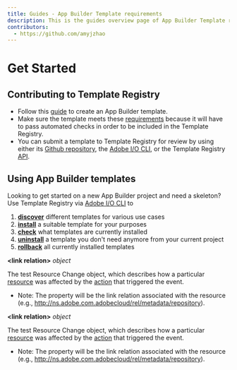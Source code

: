 ```yaml
---
title: Guides - App Builder Template requirements
description: This is the guides overview page of App Builder Template requirements
contributors:
  - https://github.com/amyjzhao
---
```

# Get Started

## Contributing to Template Registry

- Follow this [guide](guides/creating_template/) to create an App Builder template.
- Make sure the template meets these [requirements](guides/requirements/) because it will have to pass automated checks in order to be included in the Template Registry.
- You can submit a template to Template Registry for review by using either its [Github repository](/reference/github/index.md), the [Adobe I/O CLI](/reference/cli/index.md), or the Template Registry [API](/reference/api/index.md). 

## Using App Builder templates

Looking to get started on a new App Builder project and need a skeleton? Use Template Registry via [Adobe I/O CLI](/reference/cli/) to
1. [**discover**](/reference/cli/#aio-templatesdiscover) different templates for various use cases
2. [**install**](/reference/cli/#aio-templatesinstall) a suitable template for your purposes
3. [**check**](/reference/cli/#aio-templatesinfo) what templates are currently installed
4. [**uninstall**](/reference/cli/#aio-templatesuninstall) a template you don't need anymore from your current project
5. [**rollback**](/reference/cli/#aio-templatesrollback) all currently installed templates

<DetailsBlock slots="header , list" repeat="3" summary="show/hide child properties"/>

**&lt;link relation&gt;** _object_

The test Resource Change object, which describes how a particular [resource](asset-events-glossary.md#resource) was affected by the [action](asset-events-actions.md) that triggered the event.

- Note: The property will be the link relation associated with the resource (e.g., http://ns.adobe.com.adobecloud/rel/metadata/repository).

<DetailsBlock slots="header , list" repeat="3" summary="show/hide child properties"/>

**&lt;link relation&gt;** _object_

The test Resource Change object, which describes how a particular [resource](asset-events-glossary.md#resource) was affected by the [action](asset-events-actions.md) that triggered the event.

- Note: The property will be the link relation associated with the resource (e.g., http://ns.adobe.com.adobecloud/rel/metadata/repository).